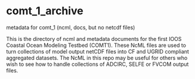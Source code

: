 comt_1_archive
==============

metadata for comt_1 (ncml, docs, but no netcdf files)

This is the directory of ncml and metadata documents for the first IOOS Coastal Ocean Modeling Testbed (COMT1).  These NcML files are used to turn collections of model output netCDF files into CF and UGRID compliant aggregated datasets.   The NcML in this repo may be useful for others who wish to see how to handle collections of ADCIRC, SELFE or FVCOM output files. 
